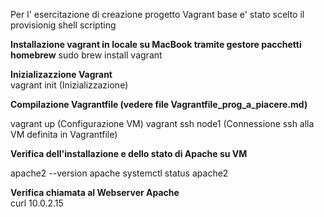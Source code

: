 Per l' esercitazione di creazione progetto Vagrant base e' stato scelto il provisionig shell scripting  

**Installazione vagrant in locale su MacBook tramite gestore pacchetti homebrew**
sudo brew install vagrant

**Inizializazzione Vagrant**   
vagrant init (Inizializzazione)

**Compilazione Vagrantfile (vedere file Vagrantfile_prog_a_piacere.md)**  

vagrant up (Configurazione VM)
vagrant ssh node1 (Connessione ssh alla VM definita in Vagrantfile)

**Verifica dell'installazione e dello stato di Apache su VM**  

apache2 --version 
apache systemctl status apache2

**Verifica chiamata al Webserver Apache**  
curl 10.0.2.15


